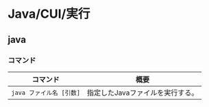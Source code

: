 # Java/CUI/実行

## java

### コマンド

| コマンド                 | 概要                             |
| ------------------------ | -------------------------------- |
| `java ファイル名 [引数]` | 指定したJavaファイルを実行する。 |
